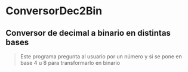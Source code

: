 # ConversorDec2Bin
## Conversor de decimal a binario en distintas bases

> Este programa pregunta al usuario por un número y si se pone en base 4 u 8 para transformarlo en binario
